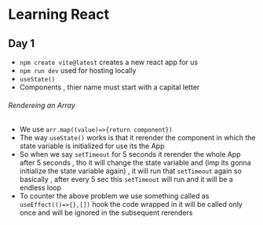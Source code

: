 # Learning React 

## Day 1

- `npm create vite@latest` creates a new react app for us
- `npm run dev` used for hosting locally
- `useState()` 
- Components , thier name must start with a capital letter

###### Rendereing an Array

- We use `arr.map((value)=>{return component})`
- The way `useState()` works is that it rerender the component in which the state variable is initialized for use its the App 
- So when we say `setTimeout` for 5 seconds it rerender the whole App after 5 seconds , tho it will change the state variable and (imp its gonna initialize the state variable again) , it will run that `setTimeout` again so basically , after every 5 sec this `setTimeout` will run and it will be a endless loop
- To counter the above problem we use something called as `useEffect(()=>{},[])` hook the code wrapped in it will be called only once and will be ignored in the subsequent rerenders

